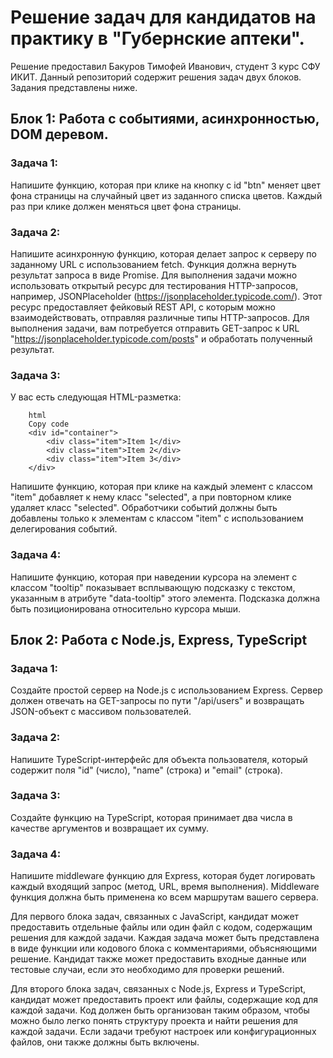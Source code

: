 # Решение задач для кандидатов на практику в "Губернские аптеки".
Решение предоставил Бакуров Тимофей Иванович, студент 3 курс СФУ ИКИТ.
Данный репозиторий содержит решения задач двух блоков. Задания представлены ниже.

## Блок 1: Работа с событиями, асинхронностью, DOM деревом.

### Задача 1:
Напишите функцию, которая при клике на кнопку с id "btn" меняет цвет фона страницы на случайный цвет из заданного списка цветов. Каждый раз при клике должен меняться цвет фона страницы.

### Задача 2:
Напишите асинхронную функцию, которая делает запрос к серверу по заданному URL с использованием fetch. Функция должна вернуть результат запроса в виде Promise.
Для выполнения задачи можно использовать открытый ресурс для тестирования HTTP-запросов, например, JSONPlaceholder (https://jsonplaceholder.typicode.com/). Этот ресурс предоставляет фейковый REST API, с которым можно взаимодействовать, отправляя различные типы HTTP-запросов.
Для выполнения задачи, вам потребуется отправить GET-запрос к URL "https://jsonplaceholder.typicode.com/posts" и обработать полученный результат.

### Задача 3:
У вас есть следующая HTML-разметка:

```
    html
    Copy code
    <div id="container">
        <div class="item">Item 1</div>
        <div class="item">Item 2</div>
        <div class="item">Item 3</div>
    </div>
```
Напишите функцию, которая при клике на каждый элемент с классом "item" добавляет к нему класс "selected", а при повторном клике удаляет класс "selected". Обработчики событий должны быть добавлены только к элементам с классом "item" с использованием делегирования событий.

### Задача 4:
Напишите функцию, которая при наведении курсора на элемент с классом "tooltip" показывает всплывающую подсказку с текстом, указанным в атрибуте "data-tooltip" этого элемента. Подсказка должна быть позиционирована относительно курсора мыши.

## Блок 2: Работа с Node.js, Express, TypeScript

### Задача 1:
Создайте простой сервер на Node.js с использованием Express. Сервер должен отвечать на GET-запросы по пути "/api/users" и возвращать JSON-объект с массивом пользователей.

### Задача 2:
Напишите TypeScript-интерфейс для объекта пользователя, который содержит поля "id" (число), "name" (строка) и "email" (строка).

### Задача 3:
Создайте функцию на TypeScript, которая принимает два числа в качестве аргументов и возвращает их сумму.

### Задача 4:
Напишите middleware функцию для Express, которая будет логировать каждый входящий запрос (метод, URL, время выполнения). Middleware функция должна быть применена ко всем маршрутам вашего сервера.

Для первого блока задач, связанных с JavaScript, кандидат может предоставить отдельные файлы или один файл с кодом, содержащим решения для каждой задачи. Каждая задача может быть представлена в виде функции или кодового блока с комментариями, объясняющими решение. Кандидат также может предоставить входные данные или тестовые случаи, если это необходимо для проверки решений.

Для второго блока задач, связанных с Node.js, Express и TypeScript, кандидат может предоставить проект или файлы, содержащие код для каждой задачи. Код должен быть организован таким образом, чтобы можно было легко понять структуру проекта и найти решения для каждой задачи. Если задачи требуют настроек или конфигурационных файлов, они также должны быть включены.

